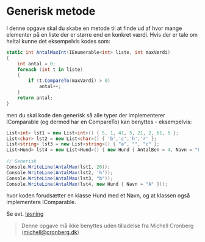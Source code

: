 ﻿# Generisk metode

I denne opgave skal du skabe en metode til at finde ud af hvor mange elementer på en liste der er større end en konkret værdi. Hvis der er
tale om heltal kunne det eksempelvis kodes som:

```csharp
static int AntalMaxInt(IEnumerable<int> liste, int maxVærdi) 
{
    int antal = 0;
    foreach (int t in liste)
    {
        if (t.CompareTo(maxVærdi) > 0)
            antal++;
    }
    return antal;
}
```

men du skal kode den generisk så alle typer der implementerer IComparable (og dermed har en CompareTo) kan benyttes - eksempelvis:

```csharp
List<int> lst1 = new List<int>() { 5, 1, 41, 5, 21, 2, 61, 5 };
List<char> lst2 = new List<char>() { 'b','c','h','r' };
List<string> lst3 = new List<string>() { "a", "", "c" };
List<Hund> lst4 = new List<Hund>() { new Hund { AntalBen = 4, Navn = "F" }, new Hund { AntalBen = 3, Navn = "A" } };
            
// Generisk
Console.WriteLine(AntalMax(lst1, 20));
Console.WriteLine(AntalMax(lst2, 'h'));
Console.WriteLine(AntalMax(lst3, "b"));
Console.WriteLine(AntalMax(lst4, new Hund { Navn = "A" }));
```

hvor koden forudsætter en klasse Hund med et Navn, og at klassen også implementere IComparable.

Se evt. [løsning](https://github.com/devcronberg/undervisning-cs-opgaver/blob/master/generisk-metode/Program.cs)

<!-- footerstart -->
> Denne opgave må ikke benyttes uden tilladelse fra Michell Cronberg (michell@cronberg.dk)
<!-- footerslut -->
